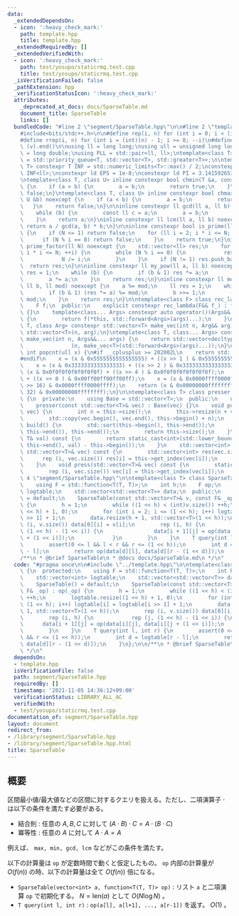 ```yaml
---
data:
  _extendedDependsOn:
  - icon: ':heavy_check_mark:'
    path: template.hpp
    title: template.hpp
  _extendedRequiredBy: []
  _extendedVerifiedWith:
  - icon: ':heavy_check_mark:'
    path: test/yosupo/staticrmq.test.cpp
    title: test/yosupo/staticrmq.test.cpp
  _isVerificationFailed: false
  _pathExtension: hpp
  _verificationStatusIcon: ':heavy_check_mark:'
  attributes:
    _deprecated_at_docs: docs/SparseTable.md
    document_title: SparseTable
    links: []
  bundledCode: "#line 2 \"segment/SparseTable.hpp\"\n\n#line 2 \"template.hpp\"\n\n\
    #include<bits/stdc++.h>\n\n#define rep(i, n) for (int i = 0; i < (int)(n); ++i)\n\
    #define rrep(i, n) for (int i = (int)(n) - 1; i >= 0; --i)\n#define all(v) (v).begin(),\
    \ (v).end()\n\nusing ll = long long;\nusing ull = unsigned long long;\nusing ld\
    \ = long double;\nusing PLL = std::pair<ll, ll>;\ntemplate<class T> using prique\
    \ = std::priority_queue<T, std::vector<T>, std::greater<T>>;\n\ntemplate<class\
    \ T> constexpr T INF = std::numeric_limits<T>::max() / 2;\nconstexpr ll inf =\
    \ INF<ll>;\nconstexpr ld EPS = 1e-8;\nconstexpr ld PI = 3.1415926535897932384626;\n\
    \ntemplate<class T, class U> inline constexpr bool chmin(T &a, const U &b) noexcept\
    \ {\n    if (a > b) {\n        a = b;\n        return true;\n    }\n    return\
    \ false;\n}\ntemplate<class T, class U> inline constexpr bool chmax(T &a, const\
    \ U &b) noexcept {\n    if (a < b) {\n        a = b;\n        return true;\n \
    \   }\n    return false;\n}\n\ninline constexpr ll gcd(ll a, ll b) noexcept {\n\
    \    while (b) {\n        const ll c = a;\n        a = b;\n        b = c % b;\n\
    \    }\n    return a;\n}\ninline constexpr ll lcm(ll a, ll b) noexcept {\n   \
    \ return a / gcd(a, b) * b;\n}\n\ninline constexpr bool is_prime(ll N) noexcept\
    \ {\n    if (N <= 1) return false;\n    for (ll i = 2; i * i <= N; ++i) {\n  \
    \      if (N % i == 0) return false;\n    }\n    return true;\n}\ninline std::vector<ll>\
    \ prime_factor(ll N) noexcept {\n    std::vector<ll> res;\n    for (ll i = 2;\
    \ i * i <= N; ++i) {\n        while (N % i == 0) {\n            res.push_back(i);\n\
    \            N /= i;\n        }\n    }\n    if (N != 1) res.push_back(N);\n  \
    \  return res;\n}\n\ninline constexpr ll my_pow(ll a, ll b) noexcept {\n    ll\
    \ res = 1;\n    while (b) {\n        if (b & 1) res *= a;\n        b >>= 1;\n\
    \        a *= a;\n    }\n    return res;\n}\ninline constexpr ll mod_pow(ll a,\
    \ ll b, ll mod) noexcept {\n    a %= mod;\n    ll res = 1;\n    while (b) {\n\
    \        if (b & 1) (res *= a) %= mod;\n        b >>= 1;\n        (a *= a) %=\
    \ mod;\n    }\n    return res;\n}\n\ntemplate<class F> class rec_lambda {\n  private:\n\
    \    F f;\n  public:\n    explicit constexpr rec_lambda(F&& f_) : f(std::forward<F>(f_))\
    \ {}\n    template<class... Args> constexpr auto operator()(Args&&... args) const\
    \ {\n        return f(*this, std::forward<Args>(args)...);\n    }\n};\n\ntemplate<class\
    \ T, class Arg> constexpr std::vector<T> make_vec(int n, Arg&& arg) {\n    return\
    \ std::vector<T>(n, arg);\n}\ntemplate<class T, class... Args> constexpr auto\
    \ make_vec(int n, Args&&... args) {\n    return std::vector<decltype(make_vec<T>(args...))>\n\
    \               (n, make_vec<T>(std::forward<Args>(args)...));\n}\n\ninline constexpr\
    \ int popcnt(ull x) {\n#if __cplusplus >= 202002L\n    return std::popcount(x);\n\
    #endif\n    x = (x & 0x5555555555555555) + ((x >> 1 ) & 0x5555555555555555);\n\
    \    x = (x & 0x3333333333333333) + ((x >> 2 ) & 0x3333333333333333);\n    x =\
    \ (x & 0x0f0f0f0f0f0f0f0f) + ((x >> 4 ) & 0x0f0f0f0f0f0f0f0f);\n    x = (x & 0x00ff00ff00ff00ff)\
    \ + ((x >> 8 ) & 0x00ff00ff00ff00ff);\n    x = (x & 0x0000ffff0000ffff) + ((x\
    \ >> 16) & 0x0000ffff0000ffff);\n    return (x & 0x00000000ffffffff) + ((x >>\
    \ 32) & 0x00000000ffffffff);\n}\n\ntemplate<class T> class presser : public std::vector<T>\
    \ {\n  private:\n    using Base = std::vector<T>;\n  public:\n    using Base::Base;\n\
    \    presser(const std::vector<T>& vec) : Base(vec) {}\n    void push(const std::vector<T>&\
    \ vec) {\n        int n = this->size();\n        this->resize(n + vec.size());\n\
    \        std::copy(vec.begin(), vec.end(), this->begin() + n);\n    }\n    int\
    \ build() {\n        std::sort(this->begin(), this->end());\n        this->erase(std::unique(this->begin(),\
    \ this->end()), this->end());\n        return this->size();\n    }\n    int get_index(const\
    \ T& val) const {\n        return static_cast<int>(std::lower_bound(this->begin(),\
    \ this->end(), val) - this->begin());\n    }\n    std::vector<int> pressed(const\
    \ std::vector<T>& vec) const {\n        std::vector<int> res(vec.size());\n  \
    \      rep (i, vec.size()) res[i] = this->get_index(vec[i]);\n        return res;\n\
    \    }\n    void press(std::vector<T>& vec) const {\n        static_assert(std::is_integral<T>::value);\n\
    \        rep (i, vec.size()) vec[i] = this->get_index(vec[i]);\n    }\n};\n#line\
    \ 4 \"segment/SparseTable.hpp\"\n\ntemplate<class T> class SparseTable {\n  protected:\n\
    \    using F = std::function<T(T, T)>;\n    int h;\n    F op;\n    std::vector<int>\
    \ logtable;\n    std::vector<std::vector<T>> data;\n  public:\n    SparseTable()\
    \ = default;\n    SparseTable(const std::vector<T>& v, const F& _op) : op(_op)\
    \ {\n        h = 1;\n        while ((1 << h) < (int)v.size()) ++h;\n        logtable.resize((1\
    \ << h) + 1, 0);\n        for (int i = 2; i <= (1 << h); i++) logtable[i] = logtable[i\
    \ >> 1] + 1;\n        data.resize(h + 1, std::vector<T>(1 << h));\n        rep\
    \ (i, v.size()) data[0][i] = v[i];\n        rep (i, h) {\n            rep (j,\
    \ (1 << h) - (1 << i)) {\n                data[i + 1][j] = op(data[i][j], data[i][j\
    \ + (1 << i)]);\n            }\n        }\n    }\n    T query(int l, int r) {\n\
    \        assert(0 <= l && l < r && r <= (1 << h));\n        int d = logtable[r\
    \ - l];\n        return op(data[d][l], data[d][r - (1 << d)]);\n    }\n};\n\n\
    /**\n * @brief SparseTable\n * @docs docs/SparseTable.md\n */\n"
  code: "#pragma once\n\n#include \"../template.hpp\"\n\ntemplate<class T> class SparseTable\
    \ {\n  protected:\n    using F = std::function<T(T, T)>;\n    int h;\n    F op;\n\
    \    std::vector<int> logtable;\n    std::vector<std::vector<T>> data;\n  public:\n\
    \    SparseTable() = default;\n    SparseTable(const std::vector<T>& v, const\
    \ F& _op) : op(_op) {\n        h = 1;\n        while ((1 << h) < (int)v.size())\
    \ ++h;\n        logtable.resize((1 << h) + 1, 0);\n        for (int i = 2; i <=\
    \ (1 << h); i++) logtable[i] = logtable[i >> 1] + 1;\n        data.resize(h +\
    \ 1, std::vector<T>(1 << h));\n        rep (i, v.size()) data[0][i] = v[i];\n\
    \        rep (i, h) {\n            rep (j, (1 << h) - (1 << i)) {\n          \
    \      data[i + 1][j] = op(data[i][j], data[i][j + (1 << i)]);\n            }\n\
    \        }\n    }\n    T query(int l, int r) {\n        assert(0 <= l && l < r\
    \ && r <= (1 << h));\n        int d = logtable[r - l];\n        return op(data[d][l],\
    \ data[d][r - (1 << d)]);\n    }\n};\n\n/**\n * @brief SparseTable\n * @docs docs/SparseTable.md\n\
    \ */\n"
  dependsOn:
  - template.hpp
  isVerificationFile: false
  path: segment/SparseTable.hpp
  requiredBy: []
  timestamp: '2021-11-05 14:36:12+09:00'
  verificationStatus: LIBRARY_ALL_AC
  verifiedWith:
  - test/yosupo/staticrmq.test.cpp
documentation_of: segment/SparseTable.hpp
layout: document
redirect_from:
- /library/segment/SparseTable.hpp
- /library/segment/SparseTable.hpp.html
title: SparseTable
---
```

## 概要

区間最小値/最大値などの区間に対するクエリを扱える。ただし、二項演算子 $\cdot$ は以下の条件を満たす必要がある。

- 結合則 : 任意の $A, B, C$ に対して $(A \cdot B) \cdot C = A \cdot (B \cdot C)$
- 冪等性 : 任意の $A$ に対して $A \cdot A = A$

例えば、 `max, min, gcd, lcm` などがこの条件を満たす。

以下の計算量は `op` が定数時間で動くと仮定したもの。 `op` 内部の計算量が $O(f(n))$ の時、以下の計算量は全て $O(f(n))$ 倍になる。

- `SparseTable(vector<int> a, function<T(T, T)> op)` : リスト `a` と二項演算 `op` で初期化する。 $N=\mathrm{len}(a)$ として $O(N \log N)$ 。
- `T query(int l, int r)` : `op(a[l], a[l+1], ..., a[r-1])` を返す。 $O(1)$ 。
